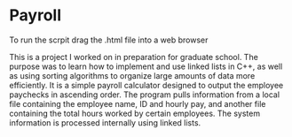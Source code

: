 # Payroll

To run the scrpit drag the .html file into a web browser

This is a project I worked on in preparation for graduate school. The purpose was to learn how to implement and use linked lists in C++, as well as using sorting algorithms to organize large amounts of data more efficiently. It is a simple payroll calculator designed to output the employee paychecks in ascending order. The program pulls information from a local file containing the employee name, ID and hourly 
pay, and another file containing the total hours worked by certain employees. The system information is 
processed internally using linked lists. 
